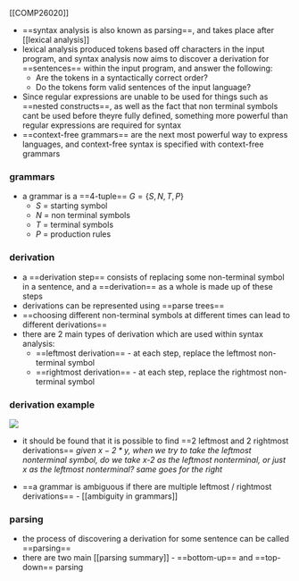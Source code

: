 [[COMP26020]]

- ==syntax analysis is also known as parsing==, and takes place after [[lexical analysis]]
- lexical analysis produced tokens based off characters in the input program, and syntax analysis now aims to discover a derivation for ==sentences== within the input program, and answer the following:
	- Are the tokens in a syntactically correct order?
	- Do the tokens form valid sentences of the input language?
- Since regular expressions are unable to be used for things such as ==nested constructs==, as well as the fact that non terminal symbols cant be used before theyre fully defined, something more powerful than regular expressions are required for syntax
- ==context-free grammars== are the next most powerful way to express languages, and context-free syntax is specified with context-free grammars

### grammars
- a grammar is a ==4-tuple== $G=\{S,N,T,P\}$
	- $S$ = starting symbol
	- $N$ = non terminal symbols
	- $T$ = terminal symbols
	- $P$ = production rules

### derivation
- a ==derivation step== consists of replacing some non-terminal symbol in a sentence, and a ==derivation== as a whole is made up of these steps
- derivations can be represented using ==parse trees==
- ==choosing different non-terminal symbols at different times can lead to different derivations==
- there are 2 main types of derivation which are used within syntax analysis:
	- ==leftmost derivation== - at each step, replace the leftmost non-terminal symbol
	- ==rightmost derivation== - at each step, replace the rightmost non-terminal symbol

### derivation example

![](https://i.imgur.com/w55wjpF.png)
- it should be found that it is possible to find ==2 leftmost and 2 rightmost derivations==
*given $x-2*y$, when we try to take the leftmost nonterminal symbol, do we take x-2 as the leftmost nonterminal, or just x as the leftmost nonterminal? same goes for the right*

- ==a grammar is ambiguous if there are multiple leftmost / rightmost derivations== - [[ambiguity in grammars]]

### parsing
- the process of discovering a derivation for some sentence can be called ==parsing==
- there are two main [[parsing summary]] - ==bottom-up== and ==top-down== parsing